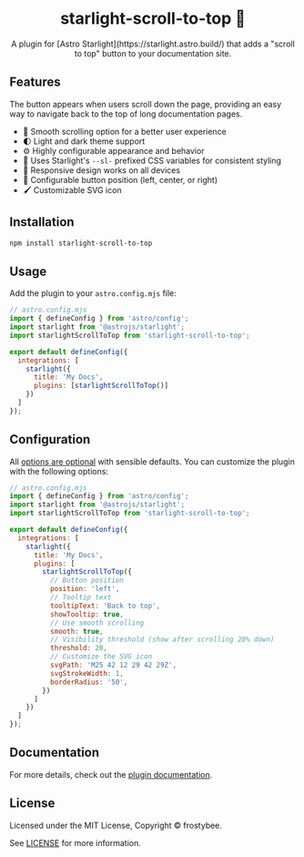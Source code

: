 <div align="center">
  <h1>starlight-scroll-to-top 🚀</h1>
  <p>A plugin for [Astro Starlight](https://starlight.astro.build/) that adds a "scroll to top" button to your documentation site.</p>
</div>

## Features

The button appears when users scroll down the page, providing an easy way to navigate back to the top of long documentation pages.

- 🚀 Smooth scrolling option for a better user experience
- 🌓 Light and dark theme support
- ⚙️ Highly configurable appearance and behavior
- 🎨 Uses Starlight's `--sl-` prefixed CSS variables for consistent styling
- 📱 Responsive design works on all devices
- 🔧 Configurable button position (left, center, or right)
- 🖌️ Customizable SVG icon

## Installation

```bash
npm install starlight-scroll-to-top
```

## Usage

Add the plugin to your `astro.config.mjs` file:

```js
// astro.config.mjs
import { defineConfig } from 'astro/config';
import starlight from '@astrojs/starlight';
import starlightScrollToTop from 'starlight-scroll-to-top';

export default defineConfig({
  integrations: [
    starlight({
      title: 'My Docs',
      plugins: [starlightScrollToTop()]
    })
  ]
});
```

## Configuration

All [options are optional](https://frostybee.github.io/starlight-scroll-to-top/configuration/) with sensible defaults. You can customize the plugin with the following options:

```js
// astro.config.mjs
import { defineConfig } from 'astro/config';
import starlight from '@astrojs/starlight';
import starlightScrollToTop from 'starlight-scroll-to-top';

export default defineConfig({
  integrations: [
    starlight({
      title: 'My Docs',
      plugins: [
        starlightScrollToTop({
          // Button position
          position: 'left',          
          // Tooltip text
          tooltipText: 'Back to top',          
          showTooltip: true,
          // Use smooth scrolling
          smooth: true,        
          // Visibility threshold (show after scrolling 20% down)
          threshold: 20,          
          // Customize the SVG icon
          svgPath: 'M25 42 12 29 42 29Z',    
          svgStrokeWidth: 1, 
          borderRadius: '50',      
        })
      ]
    })
  ]
});
```

## Documentation

For more details, check out the [plugin documentation](https://frostybee.github.io/starlight-scroll-to-top/). 


## License

Licensed under the MIT License, Copyright © frostybee.

See [LICENSE](/LICENSE) for more information.
